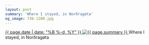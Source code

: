```yaml
---
layout: post
summary: 'Where I stayed, in Norðragøta'
og_image: 736-1280.jpg
---
```


<p>
 <time>
  <a href="/736">
   {{ page.date | date: "%B %-d, %Y" }}
  </a>
 </time>
 <a href="/736">
  <img alt="{{ page.summary }}" data-taken="3/10/2018" sizes="(min-width: 700px) 50vw, calc(100vw - 2rem)" src="{{ site.assets_url }}/736-640.jpg" srcset="{{ site.assets_url }}/736-320.jpg 320w, {{ site.assets_url }}/736-640.jpg 640w, {{ site.assets_url }}/736-960.jpg 960w, {{ site.assets_url }}/736-1280.jpg 1280w"/>
 </a>
 <span>
  Where I stayed, in Norðragøta
 </span>
</p>
